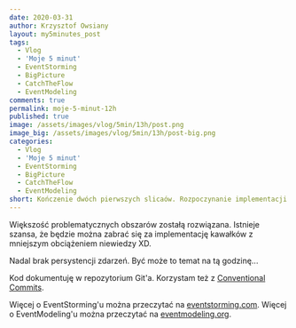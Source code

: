 ```yaml
---
date: 2020-03-31
author: Krzysztof Owsiany
layout: my5minutes_post
tags:
  - Vlog
  - 'Moje 5 minut'
  - EventStorming
  - BigPicture
  - CatchTheFlow
  - EventModeling
comments: true
permalink: moje-5-minut-12h
published: true
image: /assets/images/vlog/5min/13h/post.png
image_big: /assets/images/vlog/5min/13h/post-big.png
categories:
  - Vlog
  - 'Moje 5 minut'
  - EventStorming
  - BigPicture
  - CatchTheFlow
  - EventModeling
short: Kończenie dwóch pierwszych slicaów. Rozpoczynanie implementacji pozostałych kawałeczków. Rozbudowanie CatchTheFlow o kolejne funkcjonalności.
---
```

Większość problematycznych obszarów zostałą rozwiązana. Istnieje szansa, że będzie można zabrać się za implementację kawałków z mniejszym obciążeniem niewiedzy XD.

Nadal brak persystencji zdarzeń. Być może to temat na tą godzinę...

Kod dokumentuję w repozytorium Git'a. Korzystam też z [Conventional Commits](https://www.conventionalcommits.org/en/v1.0.0/).

Więcej o EventStorming'u można przeczytać na [eventstorming.com](https://www.eventstorming.com).
Więcej o EventModeling'u można przeczytać na [eventmodeling.org](https://eventmodeling.org).
